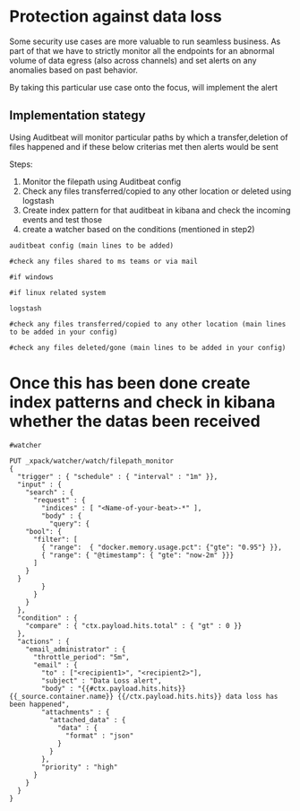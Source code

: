 <h1> Protection against data loss </h1>

Some security use cases are more valuable to run seamless business. As part of that we have to strictly monitor all the endpoints for an abnormal volume of data egress 
(also across channels) and set alerts on any anomalies based on past behavior. 

By taking this particular use case onto the focus, will implement the alert


<h2> Implementation stategy </h2>
Using Auditbeat will monitor particular paths by which a transfer,deletion of files happened and if these below criterias met then alerts would be sent


Steps:
1. Monitor the filepath using Auditbeat config 
2. Check any files transferred/copied to any other location or deleted using logstash
3. Create index pattern for that auditbeat in kibana and check the incoming events and test those
4. create a watcher based on the conditions (mentioned in step2)



```console
auditbeat config (main lines to be added)

#check any files shared to ms teams or via mail

#if windows

#if linux related system

```

```console
logstash 

#check any files transferred/copied to any other location (main lines to be added in your config)

#check any files deleted/gone (main lines to be added in your config)

```

<h1> Once this has been done create index patterns and check in kibana whether the datas been received </h1>



```console
#watcher

PUT _xpack/watcher/watch/filepath_monitor
{
  "trigger" : { "schedule" : { "interval" : "1m" }},
  "input" : {
    "search" : {
      "request" : {
        "indices" : [ "<Name-of-your-beat>-*" ],
        "body" : {
          "query": {
    "bool": {
      "filter": [ 
        { "range":  { "docker.memory.usage.pct": {"gte": "0.95"} }}, 
        { "range": { "@timestamp": { "gte": "now-2m" }}} 
      ]
    }
  }
        }
      }
    }
  },
  "condition" : {
    "compare" : { "ctx.payload.hits.total" : { "gt" : 0 }}
  },
  "actions" : {
    "email_administrator" : {
      "throttle_period": "5m", 
      "email" : { 
        "to" : ["<recipient1>", "<recipient2>"],
        "subject" : "Data Loss alert",
        "body" : "{{#ctx.payload.hits.hits}} {{_source.container.name}} {{/ctx.payload.hits.hits}} data loss has been happened",
        "attachments" : {
          "attached_data" : {
            "data" : {
              "format" : "json"
            }
          }
        },
        "priority" : "high"
      }
    }
  }
}


```
